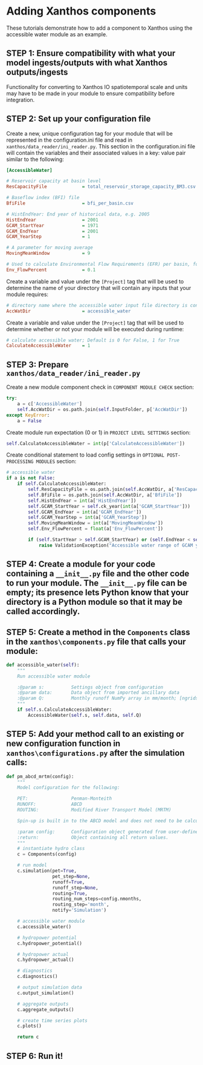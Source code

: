 # Adding Xanthos components
These tutorials demonstrate how to add a component to Xanthos using the accessible water module as an example.


## STEP 1:  Ensure compatibility with what your model ingests/outputs with what Xanthos outputs/ingests
Functionality for converting to Xanthos IO spatiotemporal scale and units may have to be made in your module to ensure compatibility before integration.

## STEP 2:  Set up your configuration file
Create a new, unique configuration tag for your module that will be represented in the configuration.ini file and read in `xanthos/data_reader/ini_reader.py`.  This section in the configuration.ini file will contain the variables and their associated values in a key: value pair similar to the following:

```ini
[AccessibleWater]

# Reservoir capacity at basin level
ResCapacityFile             = total_reservoir_storage_capacity_BM3.csv

# Baseflow index (BFI) file
BfiFile                     = bfi_per_basin.csv

# HistEndYear: End year of historical data, e.g. 2005
HistEndYear                 = 2001
GCAM_StartYear              = 1971
GCAM_EndYear                = 2001
GCAM_YearStep               = 1

# A parameter for moving average
MovingMeanWindow            = 9

# Used to calculate Environmental Flow Requirements (EFR) per basin, for example, use 10% of historical mean
Env_FlowPercent             = 0.1
```

Create a variable and value under the `[Project]` tag that will be used to determine the name of your directory that will contain any inputs that your module requires:

```ini
# directory name where the accessible water input file directory is contained
AccWatDir                   = accessible_water
```

Create a variable and value under the `[Project]` tag that will be used to determine whether or not your module will be executed during runtime:

```ini
# calculate accessible water; Default is 0 for False, 1 for True
CalculateAccessibleWater    = 1
```

## STEP 3:  Prepare `xanthos/data_reader/ini_reader.py`

Create a new module component check in `COMPONENT MODULE CHECK` section:

```python
try:
    a = c['AccessibleWater']
    self.AccWatDir = os.path.join(self.InputFolder, p['AccWatDir'])
except KeyError:
    a = False
```

Create module run expectation (0 or 1) in `PROJECT LEVEL SETTINGS` section:

```python
self.CalculateAccessibleWater = int(p['CalculateAccessibleWater'])
```

Create conditional statement to load config settings in `OPTIONAL POST-PROCESSING MODULES` section:

```python
# accessible water
if a is not False:
    if self.CalculateAccessibleWater:
        self.ResCapacityFile = os.path.join(self.AccWatDir, a['ResCapacityFile'])
        self.BfiFile = os.path.join(self.AccWatDir, a['BfiFile'])
        self.HistEndYear = int(a['HistEndYear'])
        self.GCAM_StartYear = self.ck_year(int(a['GCAM_StartYear']))
        self.GCAM_EndYear = int(a['GCAM_EndYear'])
        self.GCAM_YearStep = int(a['GCAM_YearStep'])
        self.MovingMeanWindow = int(a['MovingMeanWindow'])
        self.Env_FlowPercent = float(a['Env_FlowPercent'])

        if (self.StartYear > self.GCAM_StartYear) or (self.EndYear < self.GCAM_EndYear):
            raise ValidationException("Accessible water range of GCAM years are outside the range of years in climate data.")
```

## STEP 4:  Create a module for your code containing a `__init__.py` file and the other code to run your module.  The `__init__.py` file can be empty; its presence lets Python know that your directory is a Python module so that it may be called accordingly.

## STEP 5:  Create a method in the `Components` class in the `xanthos\components.py` file that calls your module:

```python
def accessible_water(self):
    """
    Run accessible water module

    :@param s:          Settings object from configuration
    :@param data:       Data object from imported ancillary data
    :@param Q:          Monthly runoff NumPy array in mm/month; [ngrids, nmonths]
    """
    if self.s.CalculateAccessibleWater:
        AccessibleWater(self.s, self.data, self.Q)
```

## STEP 5:  Add your method call to an existing or new configuration function in `xanthos\configurations.py` after the simulation calls:

```python
def pm_abcd_mrtm(config):
    """
    Model configuration for the following:

    PET:                Penman-Monteith
    RUNOFF:             ABCD
    ROUTING:            Modified River Transport Model (MRTM)

    Spin-up is built in to the ABCD model and does not need to be calculated separately.

    :param config:      Configuration object generated from user-defined config.ini file
    :return:            Object containing all return values.
    """
    # instantiate hydro class
    c = Components(config)

    # run model
    c.simulation(pet=True,
                 pet_step=None,
                 runoff=True,
                 runoff_step=None,
                 routing=True,
                 routing_num_steps=config.nmonths,
                 routing_step='month',
                 notify='Simulation')

    # accessible water module
    c.accessible_water()

    # hydropower potential
    c.hydropower_potential()

    # hydropower actual
    c.hydropower_actual()

    # diagnostics
    c.diagnostics()

    # output simulation data
    c.output_simulation()

    # aggregate outputs
    c.aggregate_outputs()

    # create time series plots
    c.plots()

    return c
```

## STEP 6: Run it!
